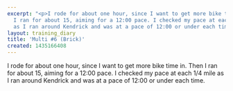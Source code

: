 ```yaml
---
excerpt: "<p>I rode for about one hour, since I want to get more bike time in. Then
  I ran for about 15, aiming for a 12:00 pace. I checked my pace at each 1/4 mile
  as I ran around Kendrick and was at a pace of 12:00 or under each time.</p>"
layout: training_diary
title: 'Multi #6 (Brick)'
created: 1435166408
---
```

<p>I rode for about one hour, since I want to get more bike time in. Then I ran for about 15, aiming for a 12:00 pace. I checked my pace at each 1/4 mile as I ran around Kendrick and was at a pace of 12:00 or under each time.</p>
